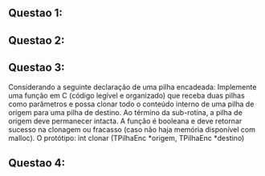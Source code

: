 ## Questao 1: 


## Questao 2: 

## Questao 3: 
Considerando a seguinte declaração de uma pilha encadeada: Implemente uma função em C (código legível e organizado) que receba duas pilhas como parâmetros e possa clonar todo o conteúdo interno de uma pilha de origem para uma pilha de destino. Ao término da sub-rotina, a pilha de origem deve permanecer intacta. A função é booleana e deve retornar sucesso na clonagem ou fracasso (caso não haja memória disponível com malloc). O protótipo: int clonar (TPilhaEnc *origem, TPilhaEnc *destino)

## Questao 4: 
